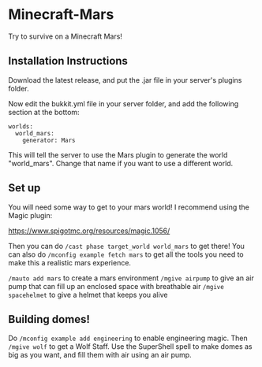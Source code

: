 # Minecraft-Mars
Try to survive on a Minecraft Mars!

## Installation Instructions

Download the latest release, and put the .jar file in your server's plugins folder.

Now edit the bukkit.yml file in your server folder, and add the following section at the bottom:

```
worlds:
  world_mars:
    generator: Mars
```

This will tell the server to use the Mars plugin to generate the world "world_mars". Change that name if you want to use a different world.

## Set up

You will need some way to get to your mars world!  I recommend using the Magic plugin:

https://www.spigotmc.org/resources/magic.1056/

Then you can do `/cast phase target_world world_mars` to get there! You can also do `/mconfig example fetch mars` to get all the tools you need to make this a realistic mars experience.

`/mauto add mars` to create a mars environment
`/mgive airpump` to give an air pump that can fill up an enclosed space with breathable air
`/mgive spacehelmet` to give a helmet that keeps you alive

## Building domes!

Do `/mconfig example add engineering` to enable engineering magic. Then `/mgive wolf` to get a Wolf Staff. Use the SuperShell spell to make domes as big as you want, and fill them with air using an air pump.
